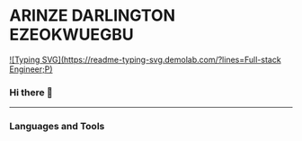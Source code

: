 # ARINZE DARLINGTON EZEOKWUEGBU
[![Typing SVG](https://readme-typing-svg.demolab.com/?lines=Full-stack Engineer;P)](https://git.io/typing-svg)
### Hi there 👋
---
### Languages and Tools
     
<!--
**daceze95/daceze95** is a ✨ _special_ ✨ repository because its `README.md` (this file) appears on your GitHub profile.

Here are some ideas to get you started:

- 🔭 I’m currently working on ...
- 🌱 I’m currently learning ...
- 👯 I’m looking to collaborate on ...
- 🤔 I’m looking for help with ...
- 💬 Ask me about ...
- 📫 How to reach me: ...
- 😄 Pronouns: ...
- ⚡ Fun fact: ...
-->
